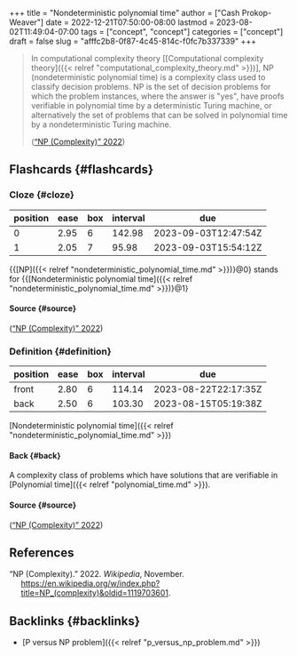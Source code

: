 +++
title = "Nondeterministic polynomial time"
author = ["Cash Prokop-Weaver"]
date = 2022-12-21T07:50:00-08:00
lastmod = 2023-08-02T11:49:04-07:00
tags = ["concept", "concept"]
categories = ["concept"]
draft = false
slug = "afffc2b8-0f87-4c45-814c-f0fc7b337339"
+++

> In computational complexity theory [[Computational complexity theory]({{< relref "computational_complexity_theory.md" >}})], NP (nondeterministic polynomial time) is a complexity class used to classify decision problems. NP is the set of decision problems for which the problem instances, where the answer is "yes", have proofs verifiable in polynomial time by a deterministic Turing machine, or alternatively the set of problems that can be solved in polynomial time by a nondeterministic Turing machine.
>
> (<a href="#citeproc_bib_item_1">“NP (Complexity)” 2022</a>)


## Flashcards {#flashcards}


### Cloze {#cloze}

| position | ease | box | interval | due                  |
|----------|------|-----|----------|----------------------|
| 0        | 2.95 | 6   | 142.98   | 2023-09-03T12:47:54Z |
| 1        | 2.05 | 7   | 95.98    | 2023-09-03T15:54:12Z |

{{[NP]({{< relref "nondeterministic_polynomial_time.md" >}})}@0} stands for {{[Nondeterministic polynomial time]({{< relref "nondeterministic_polynomial_time.md" >}})}@1}


#### Source {#source}

(<a href="#citeproc_bib_item_1">“NP (Complexity)” 2022</a>)


### Definition {#definition}

| position | ease | box | interval | due                  |
|----------|------|-----|----------|----------------------|
| front    | 2.80 | 6   | 114.14   | 2023-08-22T22:17:35Z |
| back     | 2.50 | 6   | 103.30   | 2023-08-15T05:19:38Z |

[Nondeterministic polynomial time]({{< relref "nondeterministic_polynomial_time.md" >}})


#### Back {#back}

A complexity class of problems which have solutions that are verifiable in [Polynomial time]({{< relref "polynomial_time.md" >}}).


#### Source {#source}

(<a href="#citeproc_bib_item_1">“NP (Complexity)” 2022</a>)

## References

<style>.csl-entry{text-indent: -1.5em; margin-left: 1.5em;}</style><div class="csl-bib-body">
  <div class="csl-entry"><a id="citeproc_bib_item_1"></a>“NP (Complexity).” 2022. <i>Wikipedia</i>, November. <a href="https://en.wikipedia.org/w/index.php?title=NP_(complexity)&oldid=1119703601">https://en.wikipedia.org/w/index.php?title=NP_(complexity)&#38;oldid=1119703601</a>.</div>
</div>


## Backlinks {#backlinks}

-   [P versus NP problem]({{< relref "p_versus_np_problem.md" >}})
